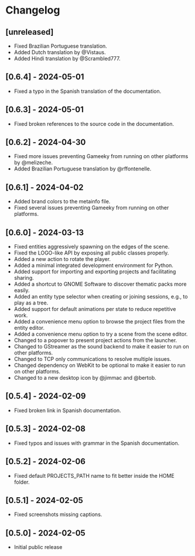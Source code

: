 # Changelog

## [unreleased]

* Fixed Brazilian Portuguese translation.
* Added Dutch translation by @Vistaus.
* Added Hindi translation by @Scrambled777.

## [0.6.4] - 2024-05-01

* Fixed a typo in the Spanish translation of the documentation.

## [0.6.3] - 2024-05-01

* Fixed broken references to the source code in the documentation.

## [0.6.2] - 2024-04-30

* Fixed more issues preventing Gameeky from running on other platforms by @melizeche.
* Added Brazilian Portuguese translation by @rffontenelle.

## [0.6.1] - 2024-04-02

* Added brand colors to the metainfo file.
* Fixed several issues preventing Gameeky from running on other platforms.

## [0.6.0] - 2024-03-13

* Fixed entities aggressively spawning on the edges of the scene.
* Fixed the LOGO-like API by exposing all public classes properly.
* Added a new action to rotate the player.
* Added a minimal integrated development environment for Python.
* Added support for importing and exporting projects and facilitating sharing.
* Added a shortcut to GNOME Software to discover thematic packs more easily.
* Added an entity type selector when creating or joining sessions, e.g., to play as a tree.
* Added support for default animations per state to reduce repetitive work.
* Added a convenience menu option to browse the project files from the entity editor.
* Added a convenience menu option to try a scene from the scene editor.
* Changed to a popover to present project actions from the launcher.
* Changed to GStreamer as the sound backend to make it easier to run on other platforms.
* Changed to TCP only communications to resolve multiple issues.
* Changed dependency on WebKit to be optional to make it easier to run on other platforms.
* Changed to a new desktop icon by @jimmac and @bertob.

## [0.5.4] - 2024-02-09

* Fixed broken link in Spanish documentation.

## [0.5.3] - 2024-02-08

* Fixed typos and issues with grammar in the Spanish documentation.

## [0.5.2] - 2024-02-06

* Fixed default PROJECTS_PATH name to fit better inside the HOME folder.

## [0.5.1] - 2024-02-05

* Fixed screenshots missing captions.

## [0.5.0] - 2024-02-05

* Initial public release
